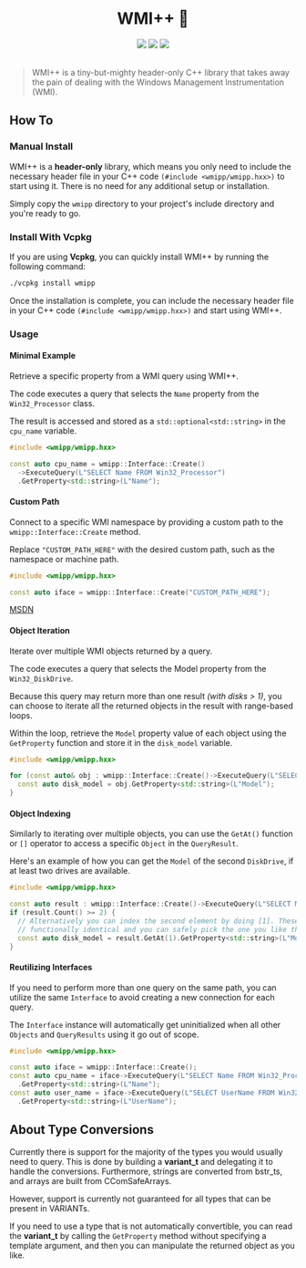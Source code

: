 <h1 align="center">WMI++ 🤕</h1>

<div align="center">
  <img src="https://img.shields.io/badge/c%2B%2B-17+-orange"/>
  <img src="https://img.shields.io/badge/license-MIT-blue.svg"/>
  <img src="https://repology.org/badge/version-for-repo/vcpkg/wmipp.svg"/>
</div>

<br>

> WMI++ is a tiny-but-mighty header-only C++ library that takes away the pain of dealing with the Windows Management Instrumentation (WMI).

## How To

### Manual Install

WMI++ is a __header-only__ library, which means you only need to include the necessary header file in your C++ code
`(#include <wmipp/wmipp.hxx>)` to start using it. There is no need for any additional setup or installation.

Simply copy the `wmipp` directory to your project's include directory and you're ready to go.

### Install With Vcpkg

If you are using __Vcpkg__, you can quickly install WMI++ by running the following command:

```sh
./vcpkg install wmipp
```

Once the installation is complete, you can include the necessary header file in your C++ code
`(#include <wmipp/wmipp.hxx>)` and start using WMI++.

### Usage

#### Minimal Example

Retrieve a specific property from a WMI query using WMI++.

The code executes a query that selects the `Name` property from the `Win32_Processor` class.

The result is accessed and stored as a `std::optional<std::string>` in the `cpu_name` variable.

```cpp
#include <wmipp/wmipp.hxx>

const auto cpu_name = wmipp::Interface::Create()
  ->ExecuteQuery(L"SELECT Name FROM Win32_Processor")
  .GetProperty<std::string>(L"Name");
```

#### Custom Path

Connect to a specific WMI namespace by providing a custom path to the `wmipp::Interface::Create` method.

Replace `"CUSTOM_PATH_HERE"` with the desired custom path, such as the namespace or machine path.

```cpp
#include <wmipp/wmipp.hxx>

const auto iface = wmipp::Interface::Create("CUSTOM_PATH_HERE");
```

[MSDN](https://learn.microsoft.com/en-us/windows/win32/wmisdk/describing-the-location-of-a-wmi-object)

#### Object Iteration

Iterate over multiple WMI objects returned by a query.

The code executes a query that selects the Model property from the `Win32_DiskDrive`.

Because this query may return more than one result _(with disks > 1)_, you can choose to iterate
all the returned objects in the result with range-based loops.

Within the loop, retrieve the `Model` property value of each object using the `GetProperty` function and store it in the `disk_model` variable.

```cpp
#include <wmipp/wmipp.hxx>

for (const auto& obj : wmipp::Interface::Create()->ExecuteQuery(L"SELECT Model FROM Win32_DiskDrive")) {
  const auto disk_model = obj.GetProperty<std::string>(L"Model");
}
```

#### Object Indexing

Similarly to iterating over multiple objects, you can use the `GetAt()` function or `[]` operator to access a
specific `Object` in the `QueryResult`.

Here's an example of how you can get the `Model` of the second `DiskDrive`, if at least two drives are
available.

```cpp
#include <wmipp/wmipp.hxx>

const auto result : wmipp::Interface::Create()->ExecuteQuery(L"SELECT Model FROM Win32_DiskDrive");
if (result.Count() >= 2) {
  // Alternatively you can index the second element by doing [1]. These two operations are
  // functionally identical and you can safely pick the one you like the most.
  const auto disk_model = result.GetAt(1).GetProperty<std::string>(L"Model");
}
```

#### Reutilizing Interfaces

If you need to perform more than one query on the same path, you can utilize the same `Interface` to avoid creating
a new connection for each query.

The `Interface` instance will automatically get uninitialized when all other `Objects` and `QueryResults`
using it go out of scope.

```cpp
#include <wmipp/wmipp.hxx>

const auto iface = wmipp::Interface::Create();
const auto cpu_name = iface->ExecuteQuery(L"SELECT Name FROM Win32_Processor")
  .GetProperty<std::string>(L"Name");
const auto user_name = iface->ExecuteQuery(L"SELECT UserName FROM Win32_ComputerSystem")
  .GetProperty<std::string>(L"UserName");
```



## About Type Conversions

Currently there is support for the majority of the types you would usually need to query.
This is done by building a __variant_t__ and delegating it to handle the conversions.
Furthermore, strings are converted from bstr_ts, and arrays are built from CComSafeArrays.

However, support is currently not guaranteed for all types that can be present in VARIANTs.

If you need to use a type that is not automatically convertible, you can read the __variant_t__
by calling the `GetProperty` method without specifying a template argument, and then you
can manipulate the returned object as you like.
